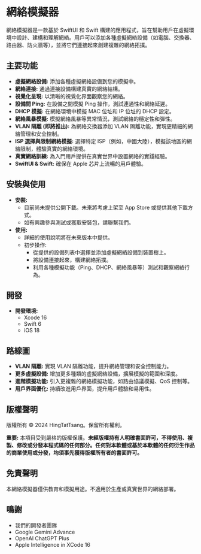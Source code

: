 # 網絡模擬器

網絡模擬器是一款基於 SwiftUI 和 Swift 構建的應用程式，旨在幫助用戶在虛擬環境中設計、建構和理解網絡。用戶可以添加各種虛擬網絡設備（如電腦、交換器、路由器、防火牆等），並將它們連接起來創建複雜的網絡拓撲。

## 主要功能

* **虛擬網絡設備:** 添加各種虛擬網絡設備到您的模擬中。
* **網絡連接:** 通過連接設備構建真實的網絡結構。
* **視覺化呈現:** 以清晰的視覺化界面觀察您的網絡。
* **設備間 Ping:** 在設備之間模擬 Ping 操作，測試連通性和網絡延遲。
* **DHCP 模擬:** 在網絡環境中模擬 MAC 位址和 IP 位址的 DHCP 設定。
* **網絡風暴模擬:** 模擬網絡風暴等異常情況，測試網絡的穩定性和彈性。
* **VLAN 隔離 (即將推出):** 為網絡交換器添加 VLAN 隔離功能，實現更精細的網絡管理和安全控制。
* **ISP 選擇與限制網絡模擬:** 選擇特定 ISP（例如，中國大陸），模擬該地區的網絡限制，體驗真實的網絡環境。
* **真實網絡訓練:** 為入門用戶提供在真實世界中設置網絡的實踐經驗。
* **SwiftUI & Swift:** 確保在 Apple 芯片上流暢的用戶體驗。

## 安裝與使用

* **安裝:** 
    * 目前尚未提供公開下載。未來將考慮上架至 App Store 或提供其他下載方式。
    * 如有興趣參與測試或獲取安裝包，請聯繫我們。
* **使用:** 
    * 詳細的使用說明將在未來版本中提供。
    * 初步操作: 
        * 從提供的設備列表中選擇並添加虛擬網絡設備到裝置樹上。
        * 將設備連接起來，構建網絡拓撲。
        * 利用各種模擬功能（Ping、DHCP、網絡風暴等）測試和觀察網絡行為。

## 開發

* **開發環境:** 
    * Xcode 16
    * Swift 6
    * iOS 18

## 路線圖

* **VLAN 隔離:** 實現 VLAN 隔離功能，提升網絡管理和安全控制能力。
* **更多虛擬設備:** 增加更多種類的虛擬網絡設備，擴展模擬的範圍和深度。
* **進階模擬功能:** 引入更複雜的網絡模擬功能，如路由協議模擬、QoS 控制等。
* **用戶界面優化:** 持續改進用戶界面，提升用戶體驗和易用性。

## 版權聲明

版權所有 © 2024 HingTatTsang。保留所有權利。

**重要:** 本項目受到嚴格的版權保護。**未經版權持有人明確書面許可，不得使用、複製、修改或分發本程式碼的任何部分。任何對本軟體或基於本軟體的任何衍生作品的商業使用或分發，均須事先獲得版權所有者的書面許可。**

## 免責聲明

本網絡模擬器僅供教育和模擬用途。不適用於生產或真實世界的網絡部署。

## 鳴謝

* 我們的開發者團隊
* Google Gemini Advance
* OpenAI ChatGPT Plus
* Apple Intelligence in XCode 16
